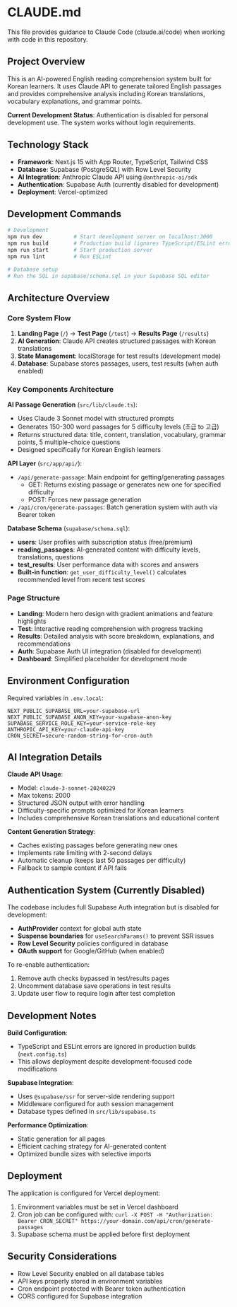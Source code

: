 # CLAUDE.md

This file provides guidance to Claude Code (claude.ai/code) when working with code in this repository.

## Project Overview

This is an AI-powered English reading comprehension system built for Korean learners. It uses Claude API to generate tailored English passages and provides comprehensive analysis including Korean translations, vocabulary explanations, and grammar points.

**Current Development Status**: Authentication is disabled for personal development use. The system works without login requirements.

## Technology Stack

- **Framework**: Next.js 15 with App Router, TypeScript, Tailwind CSS
- **Database**: Supabase (PostgreSQL) with Row Level Security
- **AI Integration**: Anthropic Claude API using `@anthropic-ai/sdk`
- **Authentication**: Supabase Auth (currently disabled for development)
- **Deployment**: Vercel-optimized

## Development Commands

```bash
# Development
npm run dev          # Start development server on localhost:3000
npm run build        # Production build (ignores TypeScript/ESLint errors)
npm run start        # Start production server
npm run lint         # Run ESLint

# Database setup
# Run the SQL in supabase/schema.sql in your Supabase SQL editor
```

## Architecture Overview

### Core System Flow
1. **Landing Page** (`/`) → **Test Page** (`/test`) → **Results Page** (`/results`)
2. **AI Generation**: Claude API creates structured passages with Korean translations
3. **State Management**: localStorage for test results (development mode)
4. **Database**: Supabase stores passages, users, test results (when auth enabled)

### Key Components Architecture

**AI Passage Generation** (`src/lib/claude.ts`):
- Uses Claude 3 Sonnet model with structured prompts
- Generates 150-300 word passages for 5 difficulty levels (초급 to 고급)
- Returns structured data: title, content, translation, vocabulary, grammar points, 5 multiple-choice questions
- Designed specifically for Korean English learners

**API Layer** (`src/app/api/`):
- `/api/generate-passage`: Main endpoint for getting/generating passages
  - GET: Returns existing passage or generates new one for specified difficulty
  - POST: Forces new passage generation
- `/api/cron/generate-passages`: Batch generation system with auth via Bearer token

**Database Schema** (`supabase/schema.sql`):
- **users**: User profiles with subscription status (free/premium)
- **reading_passages**: AI-generated content with difficulty levels, translations, questions
- **test_results**: User performance data with scores and answers
- **Built-in function**: `get_user_difficulty_level()` calculates recommended level from recent test scores

### Page Structure
- **Landing**: Modern hero design with gradient animations and feature highlights
- **Test**: Interactive reading comprehension with progress tracking
- **Results**: Detailed analysis with score breakdown, explanations, and recommendations
- **Auth**: Supabase Auth UI integration (disabled for development)
- **Dashboard**: Simplified placeholder for development mode

## Environment Configuration

Required variables in `.env.local`:
```env
NEXT_PUBLIC_SUPABASE_URL=your-supabase-url
NEXT_PUBLIC_SUPABASE_ANON_KEY=your-supabase-anon-key
SUPABASE_SERVICE_ROLE_KEY=your-service-role-key
ANTHROPIC_API_KEY=your-claude-api-key
CRON_SECRET=secure-random-string-for-cron-auth
```

## AI Integration Details

**Claude API Usage**:
- Model: `claude-3-sonnet-20240229`
- Max tokens: 2000
- Structured JSON output with error handling
- Difficulty-specific prompts optimized for Korean learners
- Includes comprehensive Korean translations and educational content

**Content Generation Strategy**:
- Caches existing passages before generating new ones
- Implements rate limiting with 2-second delays
- Automatic cleanup (keeps last 50 passages per difficulty)
- Fallback to sample content if API fails

## Authentication System (Currently Disabled)

The codebase includes full Supabase Auth integration but is disabled for development:
- **AuthProvider** context for global auth state
- **Suspense boundaries** for `useSearchParams()` to prevent SSR issues
- **Row Level Security** policies configured in database
- **OAuth support** for Google/GitHub (when enabled)

To re-enable authentication:
1. Remove auth checks bypassed in test/results pages
2. Uncomment database save operations in test results
3. Update user flow to require login after test completion

## Development Notes

**Build Configuration**: 
- TypeScript and ESLint errors are ignored in production builds (`next.config.ts`)
- This allows deployment despite development-focused code modifications

**Supabase Integration**:
- Uses `@supabase/ssr` for server-side rendering support
- Middleware configured for auth session management
- Database types defined in `src/lib/supabase.ts`

**Performance Optimization**:
- Static generation for all pages
- Efficient caching strategy for AI-generated content
- Optimized bundle sizes with selective imports

## Deployment

The application is configured for Vercel deployment:
1. Environment variables must be set in Vercel dashboard
2. Cron job can be configured with: `curl -X POST -H "Authorization: Bearer CRON_SECRET" https://your-domain.com/api/cron/generate-passages`
3. Supabase schema must be applied before first deployment

## Security Considerations

- Row Level Security enabled on all database tables
- API keys properly stored in environment variables
- Cron endpoint protected with Bearer token authentication
- CORS configured for Supabase integration